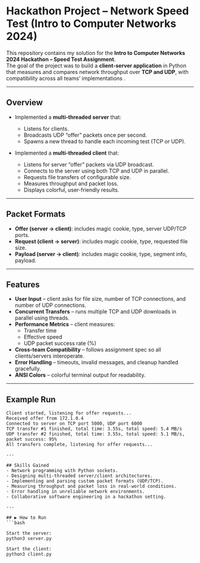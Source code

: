 # Hackathon Project – Network Speed Test (Intro to Computer Networks 2024)

This repository contains my solution for the **Intro to Computer Networks 2024 Hackathon – Speed Test Assignment**.  
The goal of the project was to build a **client-server application** in Python that measures and compares network throughput over **TCP and UDP**, with compatibility across all teams’ implementations .

---

## Overview
- Implemented a **multi-threaded server** that:
  - Listens for clients.
  - Broadcasts UDP “offer” packets once per second.
  - Spawns a new thread to handle each incoming test (TCP or UDP).  

- Implemented a **multi-threaded client** that:
  - Listens for server “offer” packets via UDP broadcast.
  - Connects to the server using both TCP and UDP in parallel.
  - Requests file transfers of configurable size.
  - Measures throughput and packet loss.
  - Displays colorful, user-friendly results.

---

## Packet Formats
- **Offer (server → client)**: includes magic cookie, type, server UDP/TCP ports.  
- **Request (client → server)**: includes magic cookie, type, requested file size.  
- **Payload (server → client)**: includes magic cookie, type, segment info, payload.  

---

## Features
- **User Input** – client asks for file size, number of TCP connections, and number of UDP connections.  
- **Concurrent Transfers** – runs multiple TCP and UDP downloads in parallel using threads.  
- **Performance Metrics** – client measures:
  - Transfer time  
  - Effective speed  
  - UDP packet success rate (%)  
- **Cross-team Compatibility** – follows assignment spec so all clients/servers interoperate.  
- **Error Handling** – timeouts, invalid messages, and cleanup handled gracefully.  
- **ANSI Colors** – colorful terminal output for readability.  

---

## Example Run
```text
Client started, listening for offer requests...
Received offer from 172.1.0.4
Connected to server on TCP port 5000, UDP port 6000
TCP transfer #1 finished, total time: 3.55s, total speed: 5.4 MB/s
UDP transfer #2 finished, total time: 3.55s, total speed: 5.1 MB/s, packet success: 95%
All transfers complete, listening for offer requests...

---

## Skills Gained
- Network programming with Python sockets.
- Designing multi-threaded server/client architectures.
- Implementing and parsing custom packet formats (UDP/TCP).
- Measuring throughput and packet loss in real-world conditions.
- Error handling in unreliable network environments.
- Collaborative software engineering in a hackathon setting.

---

## ▶️ How to Run
```bash

Start the server:
python3 server.py

Start the client:
python3 client.py
